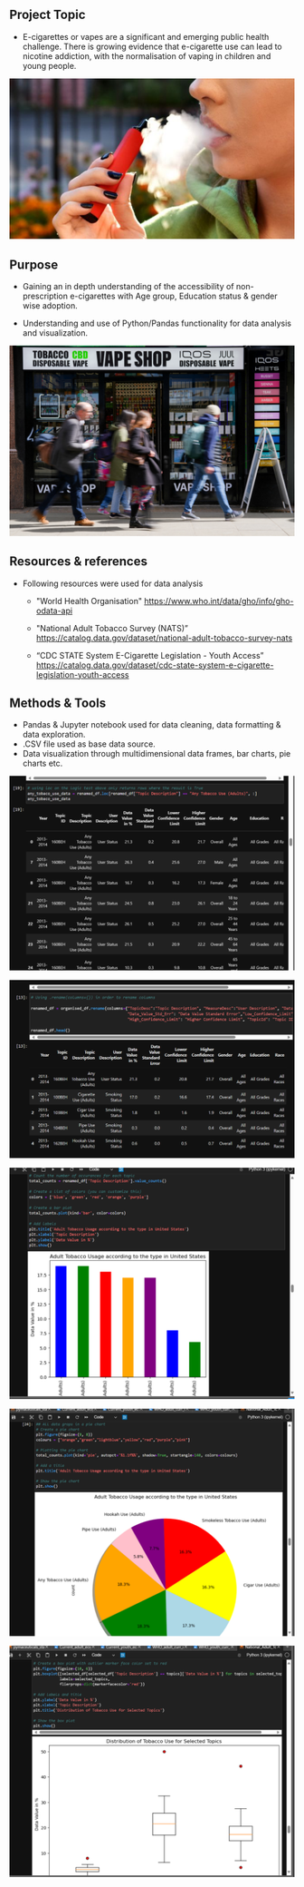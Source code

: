 ## Project Topic 
 * E-cigarettes or vapes are a significant and emerging public health challenge. 
There is growing evidence that e-cigarette use can lead to nicotine addiction, with the normalisation of vaping in children and young people.

![Vaping](vape.jpg)

## Purpose
* Gaining an in depth understanding of the accessibility of non-prescription e-cigarettes with Age group, Education status & gender wise adoption.

* Understanding and use of Python/Pandas functionality for data analysis and visualization.

![Vape2](vape_shop-1.jpg)


## Resources & references

* Following resources were used for data analysis
   * "World Health Organisation"  https://www.who.int/data/gho/info/gho-odata-api
   * "National Adult Tobacco Survey (NATS)”  https://catalog.data.gov/dataset/national-adult-tobacco-survey-nats

   * “CDC STATE System E-Cigarette Legislation - Youth Access” https://catalog.data.gov/dataset/cdc-state-system-e-cigarette-legislation-youth-access


## Methods & Tools
   * Pandas & Jupyter notebook used for data cleaning, data formatting & data exploration.
   * .CSV file used as base data source.
   * Data visualization through multidimensional data frames, bar charts, pie charts etc.

![loc_function](loc_Function.png)


![Rename_Column](Renaming_Column.png)


![Bar_Chart](Bar_Chart.png)


![Pie_Chart](Pie_Chart.png)


![Box_Plot](Box_Plot.png)






